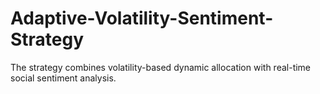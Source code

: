 # Adaptive-Volatility-Sentiment-Strategy
The strategy combines volatility-based dynamic allocation with real-time social sentiment analysis.
